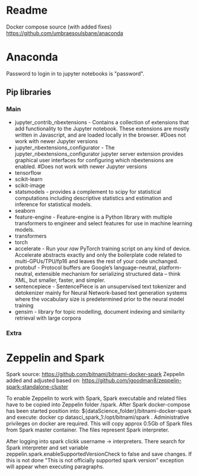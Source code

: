 # Readme

Docker compose source (with added fixes)
https://github.com/umbraesoulsbane/anaconda

# Anaconda
Password to login in to jupyter notebooks is "password".

## Pip libraries
### Main
* jupyter_contrib_nbextensions - Contains a collection of extensions that add functionality to the Jupyter notebook. These extensions are mostly written in Javascript, and are loaded locally in the browser. #Does not work with newer Jupyter versions
* jupyter_nbextensions_configurator - The jupyter_nbextensions_configurator jupyter server extension provides graphical user interfaces for configuring which nbextensions are enabled. #Does not work with newer Jupyter versions
* tensorflow
* scikit-learn
* scikit-image
* statsmodels - provides a complement to scipy for statistical computations including descriptive statistics and estimation and inference for statistical models.
* seaborn
* feature-engine - Feature-engine is a Python library with multiple transformers to engineer and select features for use in machine learning models.
* transformers
* torch
* accelerate - Run your *raw* PyTorch training script on any kind of device. Accelerate abstracts exactly and only the boilerplate code related to multi-GPUs/TPU/fp16 and leaves the rest of your code unchanged.
* protobuf - Protocol buffers are Google’s language-neutral, platform-neutral, extensible mechanism for serializing structured data – think XML, but smaller, faster, and simpler.
* sentencepiece - SentencePiece is an unsupervised text tokenizer and detokenizer mainly for Neural Network-based text generation systems where the vocabulary size is predetermined prior to the neural model training
* gensim -  library for topic modelling, document indexing and similarity retrieval with large corpora

### Extra

# Zeppelin and Spark

Spark source:
https://github.com/bitnami/bitnami-docker-spark
Zeppelin added and adjusted based on:
https://github.com/jgoodman8/zeppelin-spark-standalone-cluster

To enable Zeppelin to work with Spark, Spark executable and related files have to be copied into Zeppelin folder /spark. After Spark docker-compose has been started position into:
${dataScience_folder}/bitnami-docker-spark and execute:
docker cp datasci_spark_1:/opt/bitnami/spark .
Administrative privileges on docker are required. This will copy approx 0.5Gb of Spark files from Spark master container. The files represent Spark interpreter.

After logging into spark clickk username -> interpreters. There search for Spark interpreter and set variable zeppelin.spark.enableSupportedVersionCheck to false and save changes. If this is not done "This is not officially supported spark version" exception will appear when executing paragraphs. 